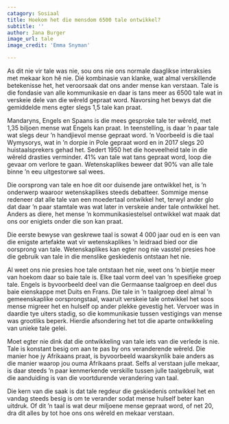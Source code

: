 ```yaml
---
catagory: Sosiaal
title: Hoekom het die mensdom 6500 tale ontwikkel?
subtitle: ''
author: Jana Burger
image_url: tale
image_credit: 'Emma Snyman'

---
```

As dit nie vir tale was nie, sou ons nie ons normale daaglikse interaksies met mekaar kon hê nie. Dié kombinasie van klanke, wat almal verskillende betekenisse het, het veroorsaak dat ons ander mense kan verstaan. Tale is die fondasie van alle kommunikasie en daar is tans meer as 6500 tale wat in verskeie dele van die wêreld gepraat word. Navorsing het bewys dat die gemiddelde mens egter slegs 1,5 tale kan praat.

Mandaryns, Engels en Spaans is die mees gesproke tale ter wêreld, met 1,35 biljoen mense wat Engels kan praat. In teenstelling, is daar ’n paar tale wat slegs deur ’n handjievol mense gepraat word. ’n Voorbeeld is die taal Wymysorys, wat in ’n dorpie in Pole gepraat word en in 2017 slegs 20 huistaalsprekers gehad het. Sedert 1950 het die hoeveelheid tale in die wêreld drasties verminder. 41% van tale wat tans gepraat word, loop die gevaar om verlore te gaan. Wetenskaplikes beweer dat 90% van alle tale binne ’n eeu uitgestorwe sal wees.

Die oorsprong van tale en hoe dit oor duisende jare ontwikkel het, is ’n onderwerp waaroor wetenskaplikes steeds debatteer. Sommige mense redeneer dat alle tale van een moedertaal ontwikkel het, terwyl ander glo dat daar ’n paar stamtale was wat later in verskeie ander tale ontwikkel het. Anders as diere, het mense ’n kommunikasiestelsel ontwikkel wat maak dat ons oor enigiets onder die son kan praat.

Die eerste bewyse van geskrewe taal is sowat 4 000 jaar oud en is een van die enigste artefakte wat vir wetenskaplikes ’n leidraad bied oor die oorsprong van tale. Wetenskaplikes kan egter nog nie vasstel presies hoe die gebruik van tale in die menslike geskiedenis ontstaan het nie.

Al weet ons nie presies hoe tale ontstaan het nie, weet ons ’n bietjie meer van hoekom daar so baie tale is. Elke taal vorm deel van ’n spesifieke groep tale. Engels is byvoorbeeld deel van die Germaanse taalgroep en deel dus baie eienskappe met Duits en Frans. Die tale in ’n taalgroep deel almal ’n gemeenskaplike oorsprongstaal, waaruit verskeie tale ontwikkel het soos mense migreer het en hulself op ander plekke gevestig het. Vervoer was in daardie tye uiters stadig, so die kommunikasie tussen vestigings van mense was grootliks beperk. Hierdie afsondering het tot die aparte ontwikkeling van unieke tale gelei.

Moet egter nie dink dat die ontwikkeling van tale iets van die verlede is nie. Tale is konstant besig om aan te pas by ons veranderende wêreld. Die manier hoe jy Afrikaans praat, is byvoorbeeld waarskynlik baie anders as die manier waarop jou ouma Afrikaans praat. Selfs al verstaan julle mekaar, is daar steeds ’n paar kenmerkende verskille tussen julle taalgebruik, wat die aanduiding is van die voortdurende verandering van taal.

Die kern van die saak is dat tale regdeur die geskiedenis ontwikkel het en vandag steeds besig is om te verander sodat mense hulself beter kan uitdruk. Of dit ’n taal is wat deur miljoene mense gepraat word, of net 20, dra dit alles by tot hoe ons ons wêreld en mekaar verstaan.